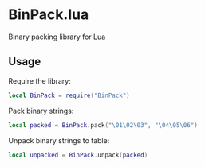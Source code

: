 # BinPack.lua

Binary packing library for Lua

## Usage

Require the library:

```lua
local BinPack = require("BinPack")
```

Pack binary strings:

```lua
local packed = BinPack.pack("\01\02\03", "\04\05\06")
```

Unpack binary strings to table:

```lua
local unpacked = BinPack.unpack(packed)
```
